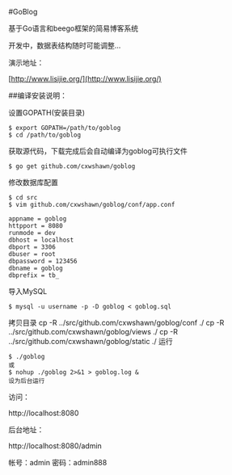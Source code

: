 #GoBlog 

基于Go语言和beego框架的简易博客系统

开发中，数据表结构随时可能调整...

演示地址：

[http://www.lisijie.org/](http://www.lisijie.org/)

##编译安装说明：

设置GOPATH(安装目录)

	$ export GOPATH=/path/to/goblog
	$ cd /path/to/goblog

获取源代码，下载完成后会自动编译为goblog可执行文件
	
	$ go get github.com/cxwshawn/goblog

修改数据库配置
	
	$ cd src
	$ vim github.com/cxwshawn/goblog/conf/app.conf
	
	appname = goblog
	httpport = 8080
	runmode = dev
	dbhost = localhost 
	dbport = 3306
	dbuser = root
	dbpassword = 123456
	dbname = goblog
	dbprefix = tb_

导入MySQL

	$ mysql -u username -p -D goblog < goblog.sql

拷贝目录
	cp -R ../src/github.com/cxwshawn/goblog/conf ./
	cp -R ../src/github.com/cxwshawn/goblog/views ./
	cp -R ../src/github.com/cxwshawn/goblog/static ./ 
运行
	
	$ ./goblog
	或
	$ nohup ./goblog 2>&1 > goblog.log &
	设为后台运行

访问： 

http://localhost:8080

后台地址：

http://localhost:8080/admin

帐号：admin
密码：admin888

